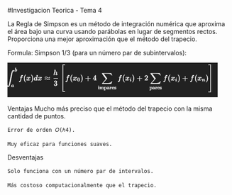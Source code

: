 #Investigacion Teorica - Tema 4

La Regla de Simpson es un método de integración numérica que aproxima el área bajo una curva usando parábolas en lugar de segmentos rectos. Proporciona una mejor aproximación que el método del trapecio.

Formula:
    Simpson 1/3 (para un número par de subintervalos):

![alt text](image.png)  

Ventajas
    Mucho más preciso que el método del trapecio con la misma cantidad de puntos.

    Error de orden 𝑂(ℎ4).

    Muy eficaz para funciones suaves.

 Desventajas
 
    Solo funciona con un número par de intervalos.

    Más costoso computacionalmente que el trapecio.

